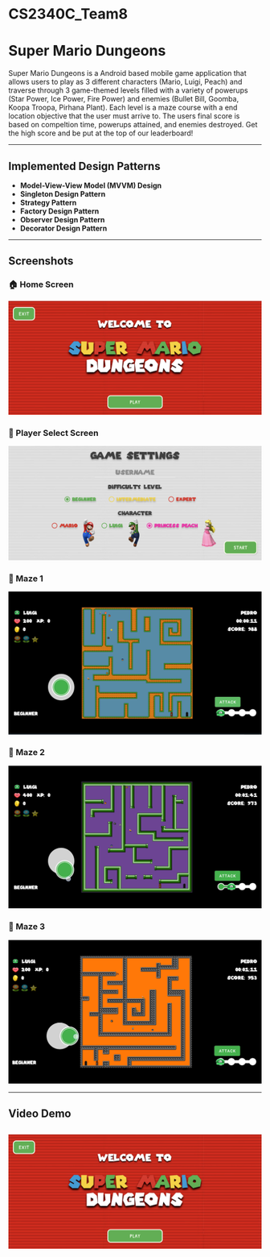 # CS2340C_Team8

# Super Mario Dungeons

Super Mario Dungeons is a Android based mobile game application that allows users to play as 3 different characters (Mario, Luigi, Peach) and traverse through 3 game-themed levels filled with a variety of powerups (Star Power, Ice Power, Fire Power) and enemies (Bullet Bill, Goomba, Koopa Troopa, Pirhana Plant). Each level is a maze course with a end location objective that the user must arrive to. The users final score is based on compeltion time, powerups attained, and enemies destroyed. Get the high score and be put at the top of our leaderboard!

---

## Implemented Design Patterns

- **Model-View-View Model (MVVM) Design**
- **Singleton Design Pattern**
- **Strategy Pattern**
- **Factory Design Pattern**
- **Observer Design Pattern**
- **Decorator Design Pattern**

---

## Screenshots

### 🏠 Home Screen
![Welcome Screen](images/welcomescreen.png)

### 🏃 Player Select Screen
![Player Select Scren](images/playerscreen.png)

### 🏰 Maze 1
![Maze 1](images/maze1.png)

### 🏰 Maze 2
![Maze 2](images/maze2.png)

### 🏰 Maze 3
![Maze 3](images/maze3.png)

---

## Video Demo
[![Watch Demo](images/video.png)](https://drive.google.com/drive/folders/1_m2-2hDuRp-6ouT8JDdusDp_0CgRZDtw?dmr=1&ec=wgc-drive-globalnav-goto)
---
